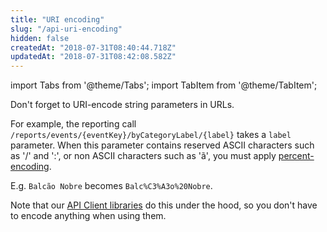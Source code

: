 ```yaml
---
title: "URI encoding"
slug: "/api-uri-encoding"
hidden: false
createdAt: "2018-07-31T08:40:44.718Z"
updatedAt: "2018-07-31T08:42:08.582Z"
---
```


import Tabs from '@theme/Tabs';
import TabItem from '@theme/TabItem';

Don't forget to URI-encode string parameters in URLs.
 
For example, the reporting call `/reports/events/{eventKey}/byCategoryLabel/{label}` takes a `label` parameter. When this parameter contains reserved ASCII characters such as '/' and ':', or non ASCII characters such as 'ã', you must apply [percent-encoding](https://en.wikipedia.org/wiki/Percent-encoding). 

E.g. `Balcão Nobre` becomes `Balc%C3%A3o%20Nobre`.

Note that our [API Client libraries](api-client-libraries) do this under the hood, so you don't have to encode anything when using them.
